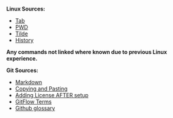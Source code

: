 **Linux Sources:**
* [Tab](https://www.howtogeek.com/195207/use-tab-completion-to-type-commands-faster-on-any-operating-system/https://www.geeksforgeeks.org/rm-command-linux-examples/)
* [PWD](https://www.geeksforgeeks.org/pwd-command-in-linux-with-examples/)
* [Tilde](https://www.geeksforgeeks.org/what-does-symbol-tilde-denotes-in-css/)
* [History](https://www.geeksforgeeks.org/history-command-in-linux-with-examples/)

**Any commands not linked where known due to previous Linux experience.**

**Git Sources:**
* [Markdown](https://guides.github.com/features/mastering-markdown/)
* [Copying and Pasting](https://danlimerick.wordpress.com/2011/07/23/git-for-windows-tip-how-to-copy-and-paste-into-bash/)
* [Adding License AFTER setup](https://stackoverflow.com/questions/31639059/how-to-add-license-to-an-existing-github-project)
* [GitFlow Terms](https://git-scm.com/book/en/v2/Git-Branching-Branches-in-a-Nutshell)
* [Github glossary](https://help.github.com/en/github/getting-started-with-github/github-glossary)


